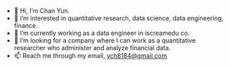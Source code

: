 - 👋 Hi, I’m Chan Yun.
- 👀 I’m interested in quantitative research, data science, data engineering, finance.
- 🌱 I’m currently working as a data engineer in iscreamedu co.
- 💞️ I’m looking for a company where I can work as a quantitative researcher who administer and analyze financial data.
- 📫 Reach me through my email, ych8184@gmail.com

<!---
ych8184/ych8184 is a ✨ special ✨ repository because its `README.md` (this file) appears on your GitHub profile.
You can click the Preview link to take a look at your changes.
--->
